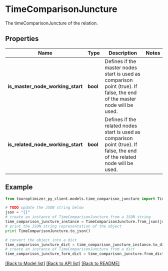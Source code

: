 # TimeComparisonJuncture

The timeComparisonJuncture of the relation.

## Properties

Name | Type | Description | Notes
------------ | ------------- | ------------- | -------------
**is_master_node_working_start** | **bool** | Defines if the master nodes start is used as comparison point (true). If false, the end of the master node will be used. | 
**is_related_node_working_start** | **bool** | Defines if the related nodes start is used as comparison point (true). If false, the end of the related node will be used. | 

## Example

```python
from touroptimizer_py_client.models.time_comparison_juncture import TimeComparisonJuncture

# TODO update the JSON string below
json = "{}"
# create an instance of TimeComparisonJuncture from a JSON string
time_comparison_juncture_instance = TimeComparisonJuncture.from_json(json)
# print the JSON string representation of the object
print TimeComparisonJuncture.to_json()

# convert the object into a dict
time_comparison_juncture_dict = time_comparison_juncture_instance.to_dict()
# create an instance of TimeComparisonJuncture from a dict
time_comparison_juncture_form_dict = time_comparison_juncture.from_dict(time_comparison_juncture_dict)
```
[[Back to Model list]](../README.md#documentation-for-models) [[Back to API list]](../README.md#documentation-for-api-endpoints) [[Back to README]](../README.md)


